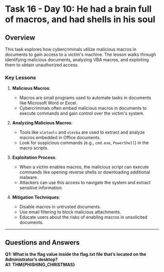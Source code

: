 # Task 16 - Day 10: He had a brain full of macros, and had shells in his soul

## Overview

This task explores how cybercriminals utilize malicious macros in documents to gain access to a victim's machine. The lesson walks through identifying malicious documents, analyzing VBA macros, and exploiting them to obtain unauthorized access.

### Key Lessons

1. **Malicious Macros**:
   - Macros are small programs used to automate tasks in documents like Microsoft Word or Excel.
   - Cybercriminals often embed malicious macros in documents to execute commands and gain control over the victim's system.

2. **Analyzing Malicious Macros**:
   - Tools like `oletools` and `olevba` are used to extract and analyze macros embedded in Office documents.
   - Look for suspicious commands (e.g., `cmd.exe`, `PowerShell`) in the macro scripts.

3. **Exploitation Process**:
   - When a victim enables macros, the malicious script can execute commands like opening reverse shells or downloading additional malware.
   - Attackers can use this access to navigate the system and extract sensitive information.

4. **Mitigation Techniques**:
   - Disable macros in untrusted documents.
   - Use email filtering to block malicious attachments.
   - Educate users about the risks of enabling macros in unsolicited documents.

---

## Questions and Answers

**Q1: What is the flag value inside the flag.txt file that’s located on the Administrator’s desktop?**  
**A1: THM{PHISHING_CHRISTMAS}**
